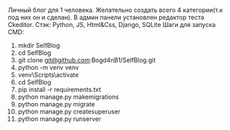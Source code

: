 Личный блог для 1 человека. Желательно создать всего 4 категории(т.к под них он и сделан). В админ панели установлен редактор теста Ckeditor. 
Стэк: Python, JS, Html&Css, Django, SQLite
Шаги для запуска CMD:
1. mkdir SelfBlog
2. cd SelfBlog
3. git clone git@github.com:Bogd4nB1/SelfBlog.git
4. python -m venv venv
5. venv\Scripts\activate
6. cd SelfBlog
7. pip install -r requirements.txt
8. python manage.py makemigrations
9. python manage.py migrate
10. python manage.py createsuperuser
11. python manage.py runserver

